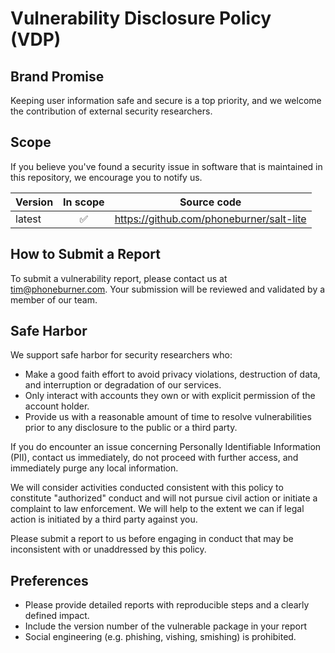 # Vulnerability Disclosure Policy (VDP)

## Brand Promise

Keeping user information safe and secure is a top priority, and we welcome the
contribution of external security researchers.

## Scope

If you believe you've found a security issue in software that is maintained in
this repository, we encourage you to notify us.

| Version | In scope | Source code                              |
| ------- | :------: | ---------------------------------------- |
| latest  |    ✅    | https://github.com/phoneburner/salt-lite |

## How to Submit a Report

To submit a vulnerability report, please contact us at tim@phoneburner.com.
Your submission will be reviewed and validated by a member of our team.

## Safe Harbor

We support safe harbor for security researchers who:

- Make a good faith effort to avoid privacy violations, destruction of data, and
  interruption or degradation of our services.
- Only interact with accounts they own or with explicit permission of the account
  holder.
- Provide us with a reasonable amount of time to resolve vulnerabilities prior
  to any disclosure to the public or a third party.

If you do encounter an issue concerning Personally Identifiable Information (PII), contact
us immediately, do not proceed with further access, and immediately purge any local
information.

We will consider activities conducted consistent with this policy to constitute
"authorized" conduct and will not pursue civil action or initiate a complaint to
law enforcement. We will help to the extent we can if legal action is initiated
by a third party against you.

Please submit a report to us before engaging in conduct that may be inconsistent
with or unaddressed by this policy.

## Preferences

- Please provide detailed reports with reproducible steps and a clearly defined
  impact.
- Include the version number of the vulnerable package in your report
- Social engineering (e.g. phishing, vishing, smishing) is prohibited.

